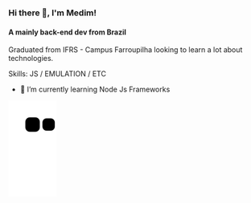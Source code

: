 ### Hi there 👋, I'm Medim!
#### A mainly back-end dev from Brazil
Graduated from IFRS - Campus Farroupilha looking to learn a lot about technologies.

Skills: JS / EMULATION / ETC

- 🌱 I’m currently learning Node Js Frameworks 

![Snake animation](https://github.com/rafaballerini/rafaballerini/blob/output/github-contribution-grid-snake.svg)
